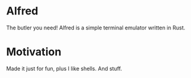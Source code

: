 # Alfred
The butler you need! Alfred is a simple terminal emulator written in Rust.

# Motivation
Made it just for fun, plus I like shells. And stuff.
